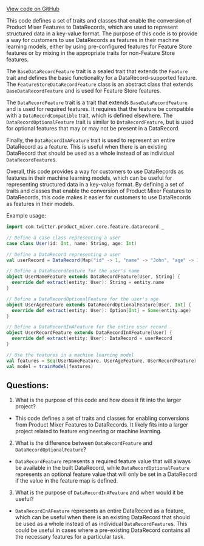 [View code on GitHub](https://github.com/misbahsy/the-algorithm/product-mixer/core/src/main/scala/com/twitter/product_mixer/core/feature/datarecord/DataRecordFeature.scala)

This code defines a set of traits and classes that enable the conversion of Product Mixer Features to DataRecords, which are used to represent structured data in a key-value format. The purpose of this code is to provide a way for customers to use DataRecords as features in their machine learning models, either by using pre-configured features for Feature Store features or by mixing in the appropriate traits for non-Feature Store features.

The `BaseDataRecordFeature` trait is a sealed trait that extends the `Feature` trait and defines the basic functionality for a DataRecord-supported feature. The `FeatureStoreDataRecordFeature` class is an abstract class that extends `BaseDataRecordFeature` and is used for Feature Store features.

The `DataRecordFeature` trait is a trait that extends `BaseDataRecordFeature` and is used for required features. It requires that the feature be compatible with a `DataRecordCompatible` trait, which is defined elsewhere. The `DataRecordOptionalFeature` trait is similar to `DataRecordFeature`, but is used for optional features that may or may not be present in a DataRecord.

Finally, the `DataRecordInAFeature` trait is used to represent an entire DataRecord as a feature. This is useful when there is an existing DataRecord that should be used as a whole instead of as individual `DataRecordFeature`s.

Overall, this code provides a way for customers to use DataRecords as features in their machine learning models, which can be useful for representing structured data in a key-value format. By defining a set of traits and classes that enable the conversion of Product Mixer Features to DataRecords, this code makes it easier for customers to use DataRecords as features in their models. 

Example usage:

```scala
import com.twitter.product_mixer.core.feature.datarecord._

// Define a case class representing a user
case class User(id: Int, name: String, age: Int)

// Define a DataRecord representing a user
val userRecord = DataRecord(Map("id" -> 1, "name" -> "John", "age" -> 30))

// Define a DataRecordFeature for the user's name
object UserNameFeature extends DataRecordFeature[User, String] {
  override def extract(entity: User): String = entity.name
}

// Define a DataRecordOptionalFeature for the user's age
object UserAgeFeature extends DataRecordOptionalFeature[User, Int] {
  override def extract(entity: User): Option[Int] = Some(entity.age)
}

// Define a DataRecordInAFeature for the entire user record
object UserRecordFeature extends DataRecordInAFeature[User] {
  override def extract(entity: User): DataRecord = userRecord
}

// Use the features in a machine learning model
val features = Seq(UserNameFeature, UserAgeFeature, UserRecordFeature)
val model = trainModel(features)
```
## Questions: 
 1. What is the purpose of this code and how does it fit into the larger project?
- This code defines a set of traits and classes for enabling conversions from Product Mixer Features to DataRecords. It likely fits into a larger project related to feature engineering or machine learning.

2. What is the difference between `DataRecordFeature` and `DataRecordOptionalFeature`?
- `DataRecordFeature` represents a required feature value that will always be available in the built DataRecord, while `DataRecordOptionalFeature` represents an optional feature value that will only be set in a DataRecord if the value in the feature map is defined.

3. What is the purpose of `DataRecordInAFeature` and when would it be useful?
- `DataRecordInAFeature` represents an entire DataRecord as a feature, which can be useful when there is an existing DataRecord that should be used as a whole instead of as individual `DataRecordFeature`s. This could be useful in cases where a pre-existing DataRecord contains all the necessary features for a particular task.